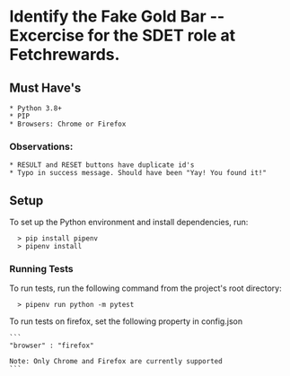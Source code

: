# Identify the **Fake Gold Bar** -- Excercise for the SDET role at Fetchrewards.

## Must Have's
    * Python 3.8+
    * PIP
    * Browsers: Chrome or Firefox


### Observations:
    * RESULT and RESET buttons have duplicate id's
    * Typo in success message. Should have been "Yay! You found it!"


## Setup
  To set up the Python environment and install dependencies, run:

      > pip install pipenv
      > pipenv install

  ### Running Tests
   To run tests, run the following command from the project's root directory:

      > pipenv run python -m pytest

   To run tests on firefox, set the following property in config.json

    ```
    "browser" : "firefox"

    Note: Only Chrome and Firefox are currently supported
    ```